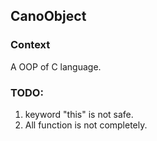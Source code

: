 CanoObject
---

### Context
A OOP of C language.

### TODO:
1. keyword "this" is not safe.
2. All function is not completely.


